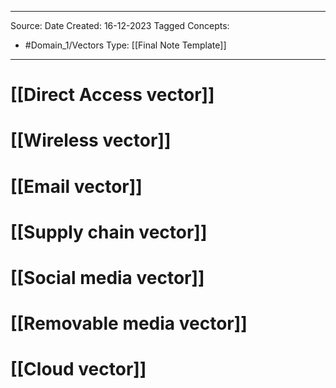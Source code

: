 - - -
Source:
Date Created:  16-12-2023
Tagged Concepts:
- #Domain_1/Vectors 
Type: [[Final Note Template]]
- - - 
# [[Direct Access vector]]
# [[Wireless vector]]
# [[Email vector]]
# [[Supply chain vector]]
# [[Social media vector]]
# [[Removable media vector]]
# [[Cloud vector]]


